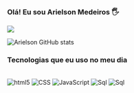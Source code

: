 
### Olá! Eu sou Arielson Medeiros 🖐️

[![](https://img.shields.io/badge/Instagram-E4405F?style=for-the-badge&logo=instagram&logoColor=white)](https://www.instagram.com/ariel_son_/)

![Arielson GitHub stats](https://github-readme-stats.vercel.app/api?username=Ariels0n&show_icons=true&theme=dracula)

### Tecnologias que eu uso no meu dia

<div style="display: inline_block"><br/>
    <img align alt = "html5" src="https://img.shields.io/badge/HTML5-E34F26?style=for-the-badge&logo=html5&logoColor=white"/>
    <img align alt = "CSS" src="https://img.shields.io/badge/CSS-239120?&style=for-the-badge&logo=css3&logoColor=white"/>
    <img align alt = "JavaScript" src="https://img.shields.io/badge/JavaScript-F7DF1E?style=for-the-badge&logo=javascript&logoColor=black"/>
    <img align alt = "Sql" src="https://img.shields.io/badge/Sql-14354C?style=for-the-badge&logo=sql&logoColor=white)&nbsp;"/>
    <img align alt = "Sql" src="https://img.shields.io/badge/cypress-14354C?style=for-the-badge&logo=cypress&logoColor=white)&nbsp;"/>

</div>
